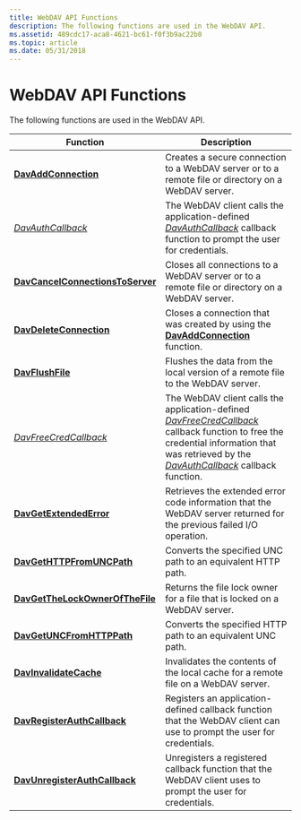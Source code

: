 ```yaml
---
title: WebDAV API Functions
description: The following functions are used in the WebDAV API.
ms.assetid: 489cdc17-aca8-4621-bc61-f0f3b9ac22b0
ms.topic: article
ms.date: 05/31/2018
---
```


# WebDAV API Functions

The following functions are used in the WebDAV API.



| Function                                                             | Description                                                                                                                                                                                                                           |
|----------------------------------------------------------------------|---------------------------------------------------------------------------------------------------------------------------------------------------------------------------------------------------------------------------------------|
| [**DavAddConnection**](/windows/desktop/api/davclnt/nf-davclnt-davaddconnection)                         | Creates a secure connection to a WebDAV server or to a remote file or directory on a WebDAV server.                                                                                                                                   |
| [*DavAuthCallback*](/windows/desktop/api/Davclnt/nc-davclnt-pfndavauthcallback)                                | The WebDAV client calls the application-defined [*DavAuthCallback*](/windows/desktop/api/Davclnt/nc-davclnt-pfndavauthcallback) callback function to prompt the user for credentials.                                                                                           |
| [**DavCancelConnectionsToServer**](/windows/desktop/api/davclnt/nf-davclnt-davcancelconnectionstoserver) | Closes all connections to a WebDAV server or to a remote file or directory on a WebDAV server.                                                                                                                                        |
| [**DavDeleteConnection**](/windows/desktop/api/davclnt/nf-davclnt-davdeleteconnection)                   | Closes a connection that was created by using the [**DavAddConnection**](/windows/desktop/api/davclnt/nf-davclnt-davaddconnection) function.                                                                                                                              |
| [**DavFlushFile**](/windows/desktop/api/davclnt/nf-davclnt-davflushfile)                                 | Flushes the data from the local version of a remote file to the WebDAV server.                                                                                                                                                        |
| [*DavFreeCredCallback*](/windows/desktop/api/Davclnt/nc-davclnt-pfndavauthcallback_freecred)                        | The WebDAV client calls the application-defined [*DavFreeCredCallback*](/windows/desktop/api/Davclnt/nc-davclnt-pfndavauthcallback_freecred) callback function to free the credential information that was retrieved by the [*DavAuthCallback*](/windows/desktop/api/Davclnt/nc-davclnt-pfndavauthcallback) callback function. |
| [**DavGetExtendedError**](/windows/desktop/api/davclnt/nf-davclnt-davgetextendederror)                   | Retrieves the extended error code information that the WebDAV server returned for the previous failed I/O operation.                                                                                                                  |
| [**DavGetHTTPFromUNCPath**](/windows/desktop/api/davclnt/nf-davclnt-davgethttpfromuncpath)               | Converts the specified UNC path to an equivalent HTTP path.                                                                                                                                                                           |
| [**DavGetTheLockOwnerOfTheFile**](/windows/desktop/api/davclnt/nf-davclnt-davgetthelockownerofthefile)   | Returns the file lock owner for a file that is locked on a WebDAV server.                                                                                                                                                             |
| [**DavGetUNCFromHTTPPath**](/windows/desktop/api/davclnt/nf-davclnt-davgetuncfromhttppath)               | Converts the specified HTTP path to an equivalent UNC path.                                                                                                                                                                           |
| [**DavInvalidateCache**](/windows/desktop/api/davclnt/nf-davclnt-davinvalidatecache)                     | Invalidates the contents of the local cache for a remote file on a WebDAV server.                                                                                                                                                     |
| [**DavRegisterAuthCallback**](/windows/desktop/api/Davclnt/nf-davclnt-davregisterauthcallback)           | Registers an application-defined callback function that the WebDAV client can use to prompt the user for credentials.                                                                                                                 |
| [**DavUnregisterAuthCallback**](/windows/desktop/api/Davclnt/nf-davclnt-davunregisterauthcallback)       | Unregisters a registered callback function that the WebDAV client uses to prompt the user for credentials.                                                                                                                            |



 

 

 




